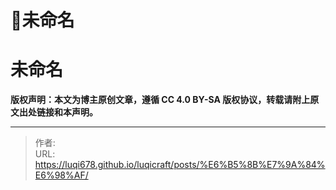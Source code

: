 # 📝未命名

# 未命名



**版权声明：本文为博主原创文章，遵循 CC 4.0 BY-SA 版权协议，转载请附上原文出处链接和本声明。**


---

> 作者:   
> URL: https://luqi678.github.io/luqicraft/posts/%E6%B5%8B%E7%9A%84%E6%98%AF/  

